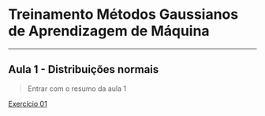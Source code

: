 # Treinamento Métodos Gaussianos de Aprendizagem de Máquina
___
## Aula 1 - Distribuições normais

> Entrar com o resumo da aula 1

[Exercício 01](./Exercicio_01.md)
